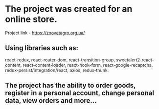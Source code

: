 # The project was created for an online store.

Project link - https://zoovetagro.org.ua/

## Using libraries such as:

react-redux, react-router-dom, react-transition-group, sweetalert2-react-content, react-content-loader, react-hook-form, react-google-recaptcha, redux-persist/integration/react, axios, redux-thunk.

## The project has the ability to order goods, register in a personal account, change personal data, view orders and more...
